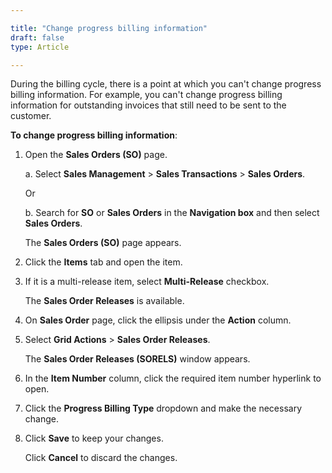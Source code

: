 ```yaml
---

title: "Change progress billing information"
draft: false
type: Article

---
```


During the billing cycle, there is a point at which you can't change progress billing information. For example, you can't change progress billing information for outstanding invoices that still need to be sent to 
 the customer.

**To change progress billing information**:

1. Open the **Sales Orders (SO)** page.

    a. Select **Sales Management** > **Sales Transactions** > **Sales Orders**.

    Or

    b. Search for **SO** or **Sales Orders** in the **Navigation box** and then select **Sales Orders**.

    The **Sales Orders (SO)** page appears.

2. Click the **Items** tab and open the item.

3. If it is a multi-release item, select **Multi-Release** checkbox.
    
    The **Sales Order Releases** is available.

4. On **Sales Order** page, click the ellipsis under the **Action** column.

5. Select **Grid Actions** > **Sales Order Releases**.

    The **Sales Order Releases (SORELS)**  window appears.

6. In the **Item Number** column, click the required item number hyperlink to open.

7. Click the **Progress Billing Type** dropdown and make the necessary change.

8. Click **Save** to keep your changes.

    Click **Cancel** to discard the changes.

​